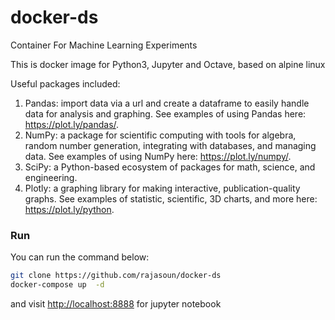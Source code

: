 # docker-ds
Container For Machine Learning Experiments

This is docker image for Python3, Jupyter and Octave, based on alpine linux

Useful packages included:
1. Pandas: import data via a url and create a dataframe to easily handle data for analysis and graphing. See examples of using Pandas here: https://plot.ly/pandas/.
2. NumPy: a package for scientific computing with tools for algebra, random number generation, integrating with databases, and managing data. See examples of using NumPy here: https://plot.ly/numpy/.
3. SciPy: a Python-based ecosystem of packages for math, science, and engineering.
4. Plotly: a graphing library for making interactive, publication-quality graphs. See examples of statistic, scientific, 3D charts, and more here: https://plot.ly/python.

### Run
You can run the command below:

```bash
git clone https://github.com/rajasoun/docker-ds
docker-compose up  -d
```

and visit [http://localhost:8888](http://localhost:8888) for jupyter notebook

